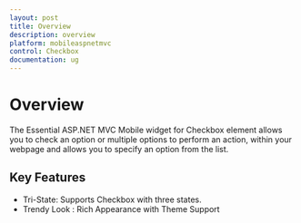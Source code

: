 ```yaml
---
layout: post
title: Overview
description: overview
platform: mobileaspnetmvc
control: Checkbox
documentation: ug
---
```


# Overview

The Essential ASP.NET MVC Mobile widget for Checkbox element allows you to check an option or multiple options to perform an action, within your webpage and allows you to specify an option from the list.

## Key Features

* Tri-State: Supports Checkbox with three states.
* Trendy Look : Rich Appearance with Theme Support
